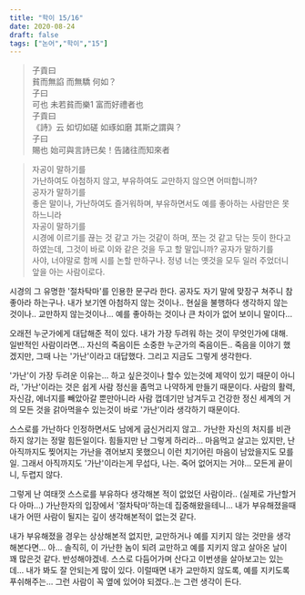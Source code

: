 ```yaml
---
title: "학이 15/16"
date: 2020-08-24
draft: false
tags: ["논어","학이","15"]
---
```


> 子貢曰 </br>
> 貧而無諂 而無驕 何如？</br>
> 子曰 </br>
> 可也 未若貧而樂1 富而好禮者也 </br>
> 子貢曰 </br>
> 《詩》云 如切如磋 如琢如磨 其斯之謂與？</br>
> 子曰 </br>
> 賜也 始可與言詩已矣！告諸往而知來者

> 자공이 말하기를 </br>
> 가난하여도 아첨하지 않고, 부유하여도 교만하지 않으면 어떠합니까? </br>
> 공자가 말하기를 </br>
> 좋은 말이나, 가난하여도 즐거워하며, 부유하면서도 예를 좋아하는 사람만은 못하느니라 </br>
> 자공이 말하기를 </br>
> 시경에 이르기를 끊는 것 같고 가는 것같이 하며, 쪼는 것 같고 닦는 듯이 한다고 하였는데,
> 그것이 바로 이와 같은 것을 두고 할 말입니까?
> 공자가 말하기를 </br>
> 사야, 너야말로 함께 시를 논할 만하구나.
> 정녕 너는 옛것을 모두 일러 주었더니 앞을 아는 사람이로다.

시경의 그 유명한 '절차탁마'를 인용한 문구라 한다.
공자도 자기 말에 맞장구 쳐주니 참 좋아라 하는구나.
내가 보기엔 아첨하지 않는 것이나.. 현실을 불행하다 생각하지 않는 것이나..
교만하지 않는것이나... 예를 좋아하는 것이나 큰 차이가 없어 보이니 말이다...

오래전 누군가에게 대답해준 적이 있다. 내가 가장 두려워 하는 것이 무엇인가에 대해.
일반적인 사람이라면... 자신의 죽음이든 소중한 누군가의 죽음이든.. 죽음을 이야기 했겠지만,
그때 나는 '가난'이라고 대답했다. 그리고 지금도 그렇게 생각한다.

'가난'이 가장 두려운 이유는...
하고 싶은것이나 할수 있는것에 제약이 있기 때문이 아니라,
'가난'이라는 것은 쉽게 사람 정신을 좀먹고 나약하게 만들기 때문이다.
사람의 활력, 자신감, 에너지를 빼았아갈 뿐만아니라 사람 껍데기만 남겨두고
건강한 정신 세계의 거의 모든 것을 갉아먹을수 있는것이 바로 '가난'이라 생각하기 때문이다.

스스로를 가난하다 인정하면서도 남에게 굽신거리지 않고..
가난한 자신의 처지를 비관하지 않기는 정말 힘든일이다.
힘들지만 난 그렇게 하리라... 마음먹고 살고는 있지만,
난 아직까지도 찢어지는 가난을 겪어보지 못했으니
이런 치기어린 마음이 남았을지도 모를일.
그래서 아직까지도 '가난'이라는게 무섭다, 나는.
죽어 없어지는 거야... 모든게 끝이니, 두렵지 않다.

그렇게 난 여태껏 스스로를 부유하다 생각해본 적이 없었던 사람이라..
(실제로 가난할거다 아마...) 가난한자의 입장에서 '절차탁마'하는데 집중해왔을테니...
내가 부유해졌을때 내가 어떤 사람이 될지는 깊이 생각해본적이 없는것 같다.

내가 부유해졌을 경우는 상상해본적 없지만, 교만하거나 예를 지키지 않는 것만을 생각해본다면...
아... 솔직히, 이 가난한 놈이 되려 교만하고 예를 지키지 않고 살아온 날이 꽤 많은것 같다.
반성해야겠네. 스스로 다듬어가며 산다고 이번생을 살아보고는 있는데...
내가 봐도 잘 안되는게 많이 있다.
이럴때면 내가 교만하지 않도록, 예를 지키도록 푸쉬해주는...
그런 사람이 꼭 옆에 있어야 되겠다..는 그런 생각이 든다.
